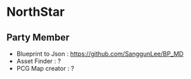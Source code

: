 # NorthStar

## Party Member
- Blueprint to Json : https://github.com/SanggunLee/BP_MD
- Asset Finder : ?
- PCG Map creator : ?

